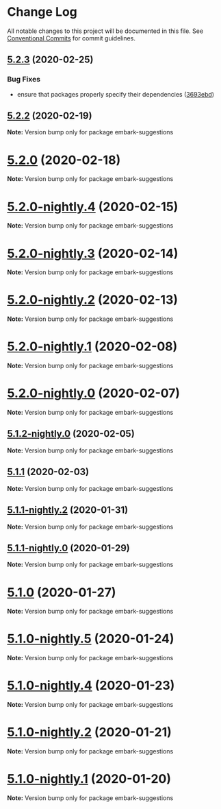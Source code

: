 # Change Log

All notable changes to this project will be documented in this file.
See [Conventional Commits](https://conventionalcommits.org) for commit guidelines.

## [5.2.3](https://github.com/embark-framework/embark/compare/v5.2.3-nightly.1...v5.2.3) (2020-02-25)


### Bug Fixes

* ensure that packages properly specify their dependencies ([3693ebd](https://github.com/embark-framework/embark/commit/3693ebd))





## [5.2.2](https://github.com/embark-framework/embark/compare/v5.2.1...v5.2.2) (2020-02-19)

**Note:** Version bump only for package embark-suggestions





# [5.2.0](https://github.com/embark-framework/embark/compare/v5.2.0-nightly.5...v5.2.0) (2020-02-18)

**Note:** Version bump only for package embark-suggestions





# [5.2.0-nightly.4](https://github.com/embark-framework/embark/compare/v5.2.0-nightly.3...v5.2.0-nightly.4) (2020-02-15)

**Note:** Version bump only for package embark-suggestions





# [5.2.0-nightly.3](https://github.com/embark-framework/embark/compare/v5.2.0-nightly.2...v5.2.0-nightly.3) (2020-02-14)

**Note:** Version bump only for package embark-suggestions





# [5.2.0-nightly.2](https://github.com/embark-framework/embark/compare/v5.2.0-nightly.1...v5.2.0-nightly.2) (2020-02-13)

**Note:** Version bump only for package embark-suggestions





# [5.2.0-nightly.1](https://github.com/embark-framework/embark/compare/v5.2.0-nightly.0...v5.2.0-nightly.1) (2020-02-08)

**Note:** Version bump only for package embark-suggestions





# [5.2.0-nightly.0](https://github.com/embark-framework/embark/compare/v5.1.2-nightly.1...v5.2.0-nightly.0) (2020-02-07)

**Note:** Version bump only for package embark-suggestions





## [5.1.2-nightly.0](https://github.com/embark-framework/embark/compare/v5.1.1...v5.1.2-nightly.0) (2020-02-05)

**Note:** Version bump only for package embark-suggestions





## [5.1.1](https://github.com/embark-framework/embark/compare/v5.1.1-nightly.4...v5.1.1) (2020-02-03)

**Note:** Version bump only for package embark-suggestions





## [5.1.1-nightly.2](https://github.com/embark-framework/embark/compare/v5.1.1-nightly.1...v5.1.1-nightly.2) (2020-01-31)

**Note:** Version bump only for package embark-suggestions





## [5.1.1-nightly.0](https://github.com/embark-framework/embark/compare/v5.1.0...v5.1.1-nightly.0) (2020-01-29)

**Note:** Version bump only for package embark-suggestions





# [5.1.0](https://github.com/embark-framework/embark/compare/v5.1.0-nightly.6...v5.1.0) (2020-01-27)

**Note:** Version bump only for package embark-suggestions





# [5.1.0-nightly.5](https://github.com/embark-framework/embark/compare/v5.1.0-nightly.4...v5.1.0-nightly.5) (2020-01-24)

**Note:** Version bump only for package embark-suggestions





# [5.1.0-nightly.4](https://github.com/embark-framework/embark/compare/v5.1.0-nightly.3...v5.1.0-nightly.4) (2020-01-23)

**Note:** Version bump only for package embark-suggestions





# [5.1.0-nightly.2](https://github.com/embark-framework/embark/compare/v5.1.0-nightly.1...v5.1.0-nightly.2) (2020-01-21)

**Note:** Version bump only for package embark-suggestions





# [5.1.0-nightly.1](https://github.com/embark-framework/embark/compare/v5.1.0-nightly.0...v5.1.0-nightly.1) (2020-01-20)

**Note:** Version bump only for package embark-suggestions

